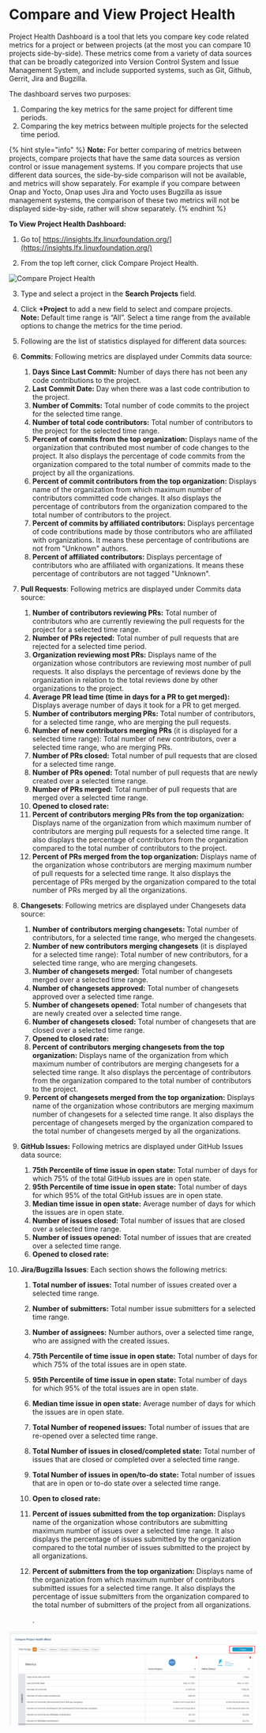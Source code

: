 # Compare and View Project Health

Project Health Dashboard is a tool that lets you compare key code related metrics for a project or between projects \(at the most you can compare 10 projects side-by-side\). These metrics come from a variety of data sources that can be broadly categorized into Version Control System and Issue Management System, and include supported systems, such as Git, Github, Gerrit, Jira and Bugzilla.

The dashboard serves two purposes:

1. Comparing the key metrics for the same project for different time periods.
2. Comparing the key metrics between multiple projects for the selected time period.

{% hint style="info" %}
**Note:** For better comparing of metrics between projects, compare projects that have the same data sources as version control or issue management systems. If you compare projects that use different data sources, the side-by-side comparison will not be available, and metrics will show separately. For example if you compare between Onap and Yocto, Onap uses Jira and Yocto uses Bugzilla as issue management systems, the comparison of these two metrics will not be displayed side-by-side, rather will show separately.
{% endhint %}

**To View Project Health Dashboard:**

 1. Go to[ https://insights.lfx.linuxfoundation.org/](https://insights.lfx.linuxfoundation.org/)

2. From the top left corner, click Compare Project Health.

![Compare Project Health](https://lh5.googleusercontent.com/jkn4-dxyPJSXTkbZKrpvsv56tnE8v0Alhsfc5_1Ok_P8MHuD-hMPhVx8Q_nw8U42RgIDJrooQ1n6SmODF4VcYIGbfCJXxFHN_i1yc8X4-acn0fgHRxRz3zAXbCMbp33ekFlul0i2)

3. Type and select a project in the **Search Projects** field.

4. Click **+Project** to add a new field to select and compare projects.   
**Note:** Default time range is “All”. Select a time range from the available options to change the metrics for the time period.

5. Following are the list of statistics displayed for different data sources:

1. **Commits**: Following metrics are displayed under Commits data source:
   1. **Days Since Last Commit:** Number of days there has not been any code contributions to the project.
   2. **Last Commit Date:** Day when there was a last code contribution to the project.
   3. **Number of Commits:** Total number of code commits to the project for the selected time range.
   4. **Number of total code contributors:** Total number of contributors to the project for the selected time range.
   5. **Percent of commits from the top organization:** Displays name of the organization that contributed most number of code changes to the project. It also displays the percentage of code commits from the organization compared to the total number of commits made to the project by all the organizations.
   6. **Percent of commit contributors from the top organization:** Displays name of the organization from which maximum number of contributors committed code changes. It also displays the percentage of contributors from the organization compared to the total number of contributors to the project.
   7. **Percent of commits by affiliated contributors:** Displays percentage of code contributions made by those contributors who are affiliated with organizations. It means these percentage of contributions are not from "Unknown" authors.
   8. **Percent of affiliated contributors:** Displays percentage of contributors who are affiliated with organizations. It means these percentage of contributors are not tagged "Unknown".
2. **Pull Requests**: Following metrics are displayed under Commits data source:
   1. **Number of contributors reviewing PRs:** Total number of contributors who are currently reviewing the pull requests for the project for a selected time range.
   2. **Number of PRs rejected:** Total number of pull requests that are rejected for a selected time period.
   3. **Organization reviewing most PRs:** Displays name of the organization whose contributors are reviewing most number of pull requests. It also displays the percentage of reviews done by the organization in relation to the total reviews done by other organizations to the project.
   4. **Average PR lead time \(time in days for a PR to get merged\):** Displays average number of days it took for a PR to get merged.
   5. **Number of contributors merging PRs:** Total number of contributors, for a selected time range, who are merging the pull requests.
   6. **Number of new contributors merging PRs** \(it is displayed for a selected time range\): Total number of new contributors, over a selected time range, who are merging PRs.
   7. **Number of PRs closed:** Total number of pull requests that are closed for a selected time range.
   8. **Number of PRs opened:** Total number of pull requests that are newly created over a selected time range.
   9. **Number of PRs merged:** Total number of pull requests that are merged over a selected time range.
   10. **Opened to closed rate:** 
   11. **Percent of contributors merging PRs from the top organization:** Displays name of the organization from which maximum number of contributors are merging pull requests for a selected time range. It also displays the percentage of contributors from the organization compared to the total number of contributors to the project.
   12. **Percent of PRs merged from the top organization:** Displays name of the organization whose contributors are merging maximum number of pull requests for a selected time range. It also displays the percentage of PRs merged by the organization compared to the total number of PRs merged by all the organizations.
3. **Changesets**: Following metrics are displayed under Changesets data source:
   1. **Number of contributors merging changesets:** Total number of contributors, for a selected time range, who merged the changesets.
   2. **Number of new contributors merging changesets** \(it is displayed for a selected time range\): Total number of new contributors, for a selected time range, who are merging changesets.
   3. **Number of changesets merged:** Total number of changesets merged over a selected time range.
   4. **Number of changesets approved:** Total number of changesets approved over a selected time range.
   5. **Number of changesets opened:** Total number of changesets that are newly created over a selected time range.
   6. **Number of changesets closed:** Total number of changesets that are closed over a selected time range.
   7. **Opened to closed rate:** 
   8. **Percent of contributors merging changesets from the top organization:** Displays name of the organization from which maximum number of contributors are merging changesets for a selected time range. It also displays the percentage of contributors from the organization compared to the total number of contributors to the project.
   9. **Percent of changesets merged from the top organization:** Displays name of the organization whose contributors are merging maximum number of changesets for a selected time range. It also displays the percentage of changesets merged by the organization compared to the total number of changesets merged by all the organizations.
4. **GitHub Issues:** Following metrics are displayed under GitHub Issues data source:
   1. **75th Percentile of time issue in open state:** Total number of days for which 75% of the total GitHub issues are in open state.
   2. **95th Percentile of time issue in open state:** Total number of days for which 95% of the total GitHub issues are in open state.
   3. **Median time issue in open state:** Average number of days for which the issues are in open state.
   4. **Number of issues closed:** Total number of issues that are closed over a selected time range.
   5. **Number of issues opened:** Total number of issues that are created over a selected time range.
   6. **Opened to closed rate:** 
5. **Jira/Bugzilla Issues**: Each section shows the following metrics:
   1. **Total number of issues:** Total number of issues created over a selected time range.
   2. **Number of submitters:** Total number issue submitters for a selected time range.
   3. **Number of assignees:** Number authors, over a selected time range, who are assigned with the created issues.
   4. **75th Percentile of time issue in open state:** Total number of days for which 75% of the total issues are in open state.
   5. **95th Percentile of time issue in open state:** Total number of days for which 95% of the total issues are in open state.
   6. **Median time issue in open state:** Average number of days for which the issues are in open state.
   7. **Total Number of reopened issues:** Total number of issues that are re-opened over a selected time range.
   8. **Total Number of issues in closed/completed state:** Total number of issues that are closed or completed over a selected time range.
   9. **Total Number of issues in open/to-do state:** Total number of issues that are in open or to-do state over a selected time range.
   10. **Open to closed rate:** 
   11. **Percent of issues submitted from the top organization:** Displays name of the organization whose contributors are submitting maximum number of issues over a selected time range. It also displays the percentage of issues submitted by the organization compared to the total number of issues submitted to the project by all organizations.
   12. **Percent of submitters from the top organization:** Displays name of the organization from which maximum number of contributors submitted issues for a selected time range. It also displays the percentage of issue submitters from the organization compared to the total number of submitters of the project from all organizations.

       .

![Compare Project Health](../../.gitbook/assets/compare-project-health.png)



